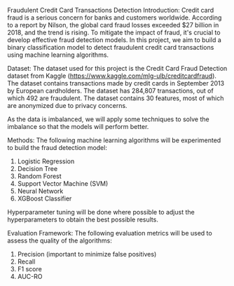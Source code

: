 Fraudulent Credit Card Transactions Detection
Introduction: Credit card fraud is a serious concern for banks and customers worldwide. According to a report by Nilson, the global card fraud losses exceeded $27 billion in 2018, and the trend is rising. To mitigate the impact of fraud, it's crucial to develop effective fraud detection models. In this project, we aim to build a binary classification model to detect fraudulent credit card transactions using machine learning algorithms.

Dataset: The dataset used for this project is the Credit Card Fraud Detection dataset from Kaggle (https://www.kaggle.com/mlg-ulb/creditcardfraud). The dataset contains transactions made by credit cards in September 2013 by European cardholders. The dataset has 284,807 transactions, out of which 492 are fraudulent. The dataset contains 30 features, most of which are anonymized due to privacy concerns.

As the data is imbalanced, we will apply some techniques to solve the imbalance so that the models will perform better.

Methods: The following machine learning algorithms will be experimented to build the fraud detection model:
1. Logistic Regression
2. Decision Tree
3. Random Forest
4. Support Vector Machine (SVM)
5. Neural Network
6. XGBoost Classifier

Hyperparameter tuning will be done where possible to adjust the hyperparameters to obtain the best possible results.

Evaluation Framework: The following evaluation metrics will be used to assess the quality of the algorithms:
1. Precision (important to minimize false positives)
2. Recall
3. F1 score
4. AUC-RO
